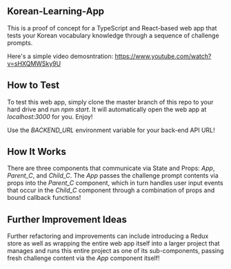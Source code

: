 ## Korean-Learning-App

This is a proof of concept for a TypeScript and React-based web app that tests your Korean vocabulary knowledge through a sequence of challenge prompts.

Here's a simple video demosntration:  https://www.youtube.com/watch?v=sHXQMWSky9U



## How to Test

To test this web app, simply clone the master branch of this repo to your hard drive and run _npm start_.  It will automatically open the web app at _localhost:3000_ for you.  Enjoy!

Use the _BACKEND\_URL_ environment variable for your back-end API URL!



## How It Works

There are three components that communicate via State and Props:  _App_, _Parent\_C_, and _Child\_C_.  The _App_ passes the challenge prompt contents via props into the _Parent\_C_ component, which in turn handles user input events that occur in the _Child\_C_ component through a combination of props and bound callback functions!



## Further Improvement Ideas

Further refactoring and improvements can include introducing a Redux store as well as wrapping the entire web app itself into a larger project that manages and runs this entire project as one of its sub-components, passing fresh challenge content via the _App_ component itself!
